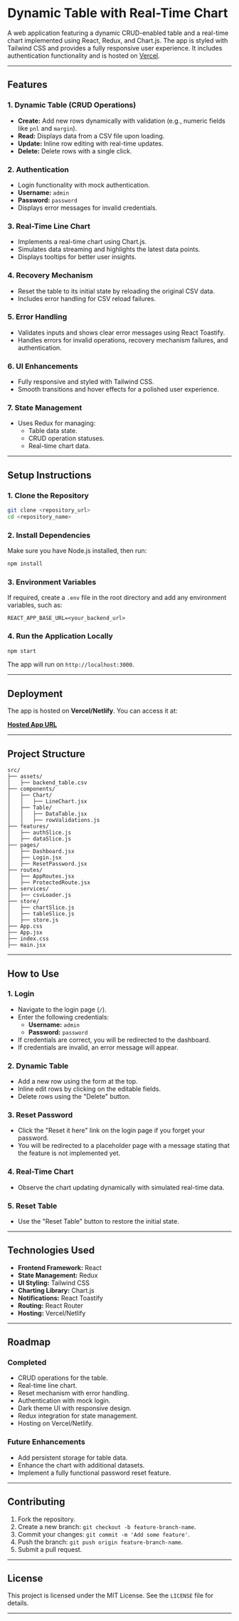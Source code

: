 # Dynamic Table with Real-Time Chart

A web application featuring a dynamic CRUD-enabled table and a real-time chart implemented using React, Redux, and Chart.js. The app is styled with Tailwind CSS and provides a fully responsive user experience. It includes authentication functionality and is hosted on [Vercel](#deployment).

---

## Features

### 1. Dynamic Table (CRUD Operations)
- **Create:** Add new rows dynamically with validation (e.g., numeric fields like `pnl` and `margin`).
- **Read:** Displays data from a CSV file upon loading.
- **Update:** Inline row editing with real-time updates.
- **Delete:** Delete rows with a single click.

### 2. Authentication
- Login functionality with mock authentication.
- **Username:** `admin`  
- **Password:** `password`
- Displays error messages for invalid credentials.

### 3. Real-Time Line Chart
- Implements a real-time chart using Chart.js.
- Simulates data streaming and highlights the latest data points.
- Displays tooltips for better user insights.

### 4. Recovery Mechanism
- Reset the table to its initial state by reloading the original CSV data.
- Includes error handling for CSV reload failures.

### 5. Error Handling
- Validates inputs and shows clear error messages using React Toastify.
- Handles errors for invalid operations, recovery mechanism failures, and authentication.

### 6. UI Enhancements
- Fully responsive and styled with Tailwind CSS.
- Smooth transitions and hover effects for a polished user experience.

### 7. State Management
- Uses Redux for managing:
  - Table data state.
  - CRUD operation statuses.
  - Real-time chart data.

---

## Setup Instructions

### 1. Clone the Repository
```bash
git clone <repository_url>
cd <repository_name>
```

### 2. Install Dependencies
Make sure you have Node.js installed, then run:
```bash
npm install
```

### 3. Environment Variables
If required, create a `.env` file in the root directory and add any environment variables, such as:
```plaintext
REACT_APP_BASE_URL=<your_backend_url>
```

### 4. Run the Application Locally
```bash
npm start
```
The app will run on `http://localhost:3000`.

---

## Deployment

The app is hosted on **Vercel/Netlify**. You can access it at:

**[Hosted App URL](#)**

---

## Project Structure

```
src/
├── assets/
│   ├── backend_table.csv
├── components/
│   ├── Chart/
│   │   ├── LineChart.jsx
│   ├── Table/
│   │   ├── DataTable.jsx
│   │   ├── rowValidations.js
├── features/
│   ├── authSlice.js
│   ├── dataSlice.js
├── pages/
│   ├── Dashboard.jsx
│   ├── Login.jsx
│   ├── ResetPassword.jsx
├── routes/
│   ├── AppRoutes.jsx
│   ├── ProtectedRoute.jsx
├── services/
│   ├── csvLoader.js
├── store/
│   ├── chartSlice.js
│   ├── tableSlice.js
│   ├── store.js
├── App.css
├── App.jsx
├── index.css
├── main.jsx
```

---

## How to Use

### 1. Login
- Navigate to the login page (`/`).
- Enter the following credentials:
  - **Username:** `admin`
  - **Password:** `password`
- If credentials are correct, you will be redirected to the dashboard.  
- If credentials are invalid, an error message will appear.

### 2. Dynamic Table
- Add a new row using the form at the top.
- Inline edit rows by clicking on the editable fields.
- Delete rows using the "Delete" button.

### 3. Reset Password
- Click the "Reset it here" link on the login page if you forget your password.
- You will be redirected to a placeholder page with a message stating that the feature is not implemented yet.

### 4. Real-Time Chart
- Observe the chart updating dynamically with simulated real-time data.

### 5. Reset Table
- Use the "Reset Table" button to restore the initial state.

---

## Technologies Used

- **Frontend Framework:** React
- **State Management:** Redux
- **UI Styling:** Tailwind CSS
- **Charting Library:** Chart.js
- **Notifications:** React Toastify
- **Routing:** React Router
- **Hosting:** Vercel/Netlify

---

## Roadmap

### Completed
- CRUD operations for the table.
- Real-time line chart.
- Reset mechanism with error handling.
- Authentication with mock login.
- Dark theme UI with responsive design.
- Redux integration for state management.
- Hosting on Vercel/Netlify.

### Future Enhancements
- Add persistent storage for table data.
- Enhance the chart with additional datasets.
- Implement a fully functional password reset feature.

---

## Contributing

1. Fork the repository.
2. Create a new branch: `git checkout -b feature-branch-name`.
3. Commit your changes: `git commit -m 'Add some feature'`.
4. Push the branch: `git push origin feature-branch-name`.
5. Submit a pull request.

---

## License

This project is licensed under the MIT License. See the `LICENSE` file for details.

---


